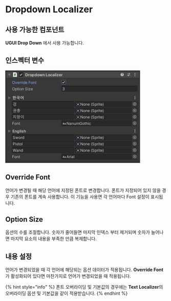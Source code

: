 # Dropdown Localizer

## 사용 가능한 컴포넌트

**UGUI Drop Down** 에서 사용 가능합니다.

## 인스펙터 변수

![](../../.gitbook/assets/dropdown_localizer_inspector.png)

## Override Font

언어가 변경될 때 해당 언어에 지정된 폰트로 변경합니다. 폰트가 지정되어 있지 않을 경우 기존의 폰트를 계속 사용합니다. 이 기능을 사용면 각 언어마다 Font 설정이 표시됩니다.

## Option Size

옵션의 수를 조절합니다. 숫자가 줄어들면 마지막 인덱스 부터 제거되며 숫자가 늘어나면 마지막 요소의 내용을 부족한 만큼 복제합니다.

## 내용 설정

언어가 변경되었을 때 각 언어에 해당되는 옵션 데이터가 적용됩니다. **Override Font**가 활성화되어 있다면 마찬가지로 언어가 변경되었을 때 적용됩니다.

{% hint style="info" %}
폰트 오버라이딩 및 기본값의 경우에는 **Text Localizer**의 오버라이딩 옵션 및 기본값을 같이 적용받습니다.
{% endhint %}


